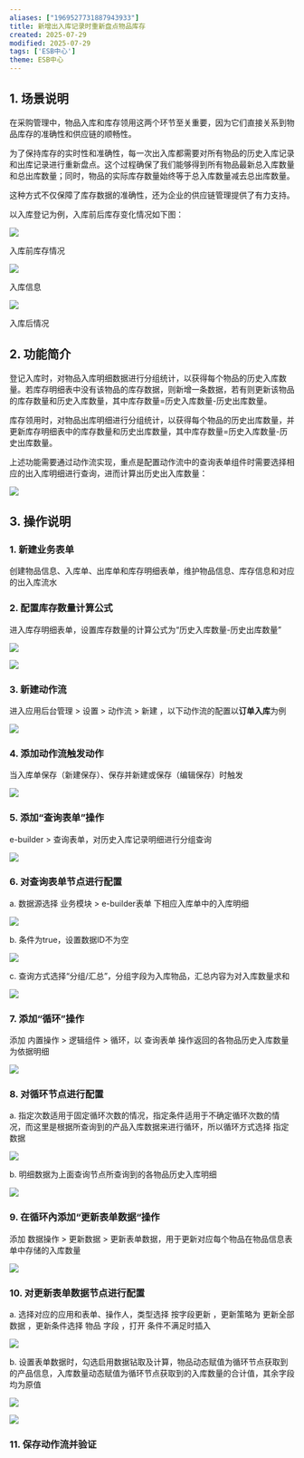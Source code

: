 ```yaml
---
aliases: ["1969527731887943933"]
title: 新增出入库记录时重新盘点物品库存
created: 2025-07-29
modified: 2025-07-29
tags: ['ESB中心']
theme: ESB中心
---
```


## 1. 场景说明

在采购管理中，物品入库和库存领用这两个环节至关重要，因为它们直接关系到物品库存的准确性和供应链的顺畅性。

为了保持库存的实时性和准确性，每一次出入库都需要对所有物品的历史入库记录和出库记录进行重新盘点。这个过程确保了我们能够得到所有物品最新总入库数量和总出库数量；同时，物品的实际库存数量始终等于总入库数量减去总出库数量。

这种方式不仅保障了库存数据的准确性，还为企业的供应链管理提供了有力支持。

以入库登记为例，入库前后库存变化情况如下图：

![](https://myhelpdoc.oss-cn-heyuan.aliyuncs.com/mdimages/80d9b1731f62cb1d64a31a2f7c510a95.jpg)

入库前库存情况

![](https://myhelpdoc.oss-cn-heyuan.aliyuncs.com/mdimages/b7949831cf2e70def92e795c04295aba.jpg)

入库信息

![](https://myhelpdoc.oss-cn-heyuan.aliyuncs.com/mdimages/5ccfb7253c140eb719632b29aeeb38c6.jpg)

入库后情况

## 2. 功能简介

登记入库时，对物品入库明细数据进行分组统计，以获得每个物品的历史入库数量。若库存明细表中没有该物品的库存数据，则新增一条数据，若有则更新该物品的库存数量和历史入库数量，其中库存数量=历史入库数量-历史出库数量。

库存领用时，对物品出库明细进行分组统计，以获得每个物品的历史出库数量，并更新库存明细表中的库存数量和历史出库数量，其中库存数量=历史入库数量-历史出库数量。

上述功能需要通过动作流实现，重点是配置动作流中的查询表单组件时需要选择相应的出入库明细进行查询，进而计算出历史出入库数量：

![](https://myhelpdoc.oss-cn-heyuan.aliyuncs.com/mdimages/d3542937e7ab566b3ee1c04c6244d4ec.jpg)

##

## 3. 操作说明

### 1. 新建业务表单

创建物品信息、入库单、出库单和库存明细表单，维护物品信息、库存信息和对应的出入库流水

### 2. 配置库存数量计算公式

进入库存明细表单，设置库存数量的计算公式为“历史入库数量-历史出库数量”

![](https://myhelpdoc.oss-cn-heyuan.aliyuncs.com/mdimages/b4c8e433ea24c1ef31e7c16150860b54.jpg)

![](https://myhelpdoc.oss-cn-heyuan.aliyuncs.com/mdimages/216475ea298172cd0a7c2bd20724a5dc.jpg)

### 3. 新建动作流

进入应用后台管理 > 设置 > 动作流 > 新建 ，以下动作流的配置以**订单入库**为例

![](https://myhelpdoc.oss-cn-heyuan.aliyuncs.com/mdimages/9e32a9d171f233a2d7a04dbffe5ba397.jpg)

### 4. 添加动作流触发动作

当入库单保存（新建保存）、保存并新建或保存（编辑保存）时触发

![](https://myhelpdoc.oss-cn-heyuan.aliyuncs.com/mdimages/665f57b19e8fe3217205ea3a5f4fafa0.jpg)

### 5. 添加“查询表单”操作

e-builder > 查询表单，对历史入库记录明细进行分组查询

![](https://myhelpdoc.oss-cn-heyuan.aliyuncs.com/mdimages/ac59e87d65fb780a7ccd063ae50ab4c4.jpg)

### 6. 对查询表单节点进行配置

a. 数据源选择 业务模块 > e-builder表单 下相应入库单中的入库明细

![](https://myhelpdoc.oss-cn-heyuan.aliyuncs.com/mdimages/4325491d241987ebca1bf08f87fd5cc5.jpg)

b. 条件为true，设置数据ID不为空

![](https://myhelpdoc.oss-cn-heyuan.aliyuncs.com/mdimages/65615550e41bf5648e29f44009b9cc07.jpg)

c. 查询方式选择“分组/汇总”，分组字段为入库物品，汇总内容为对入库数量求和

![](https://myhelpdoc.oss-cn-heyuan.aliyuncs.com/mdimages/1c5b776a6763adbd3c6ad9e97407d16f.jpg)

### 7. 添加“循环”操作

添加 内置操作 > 逻辑组件 > 循环，以 查询表单 操作返回的各物品历史入库数量为依据明细

![](https://myhelpdoc.oss-cn-heyuan.aliyuncs.com/mdimages/d376e89699e1a7b375aeaf2752ec56f9.jpg)

### 8. 对循环节点进行配置

a. 指定次数适用于固定循环次数的情况，指定条件适用于不确定循环次数的情况，而这里是根据所查询到的产品入库数据来进行循环，所以循环方式选择 指定数据

![](https://myhelpdoc.oss-cn-heyuan.aliyuncs.com/mdimages/4d82aa0d3e727f1027c7e22a2c5f4fca.jpg)

b. 明细数据为上面查询节点所查询到的各物品历史入库明细

![](https://myhelpdoc.oss-cn-heyuan.aliyuncs.com/mdimages/b63af0a3e100fc608213c9e4dc0484bc.jpg)

###

### 9. 在循环內添加“更新表单数据“操作

添加 数据操作 > 更新数据 > 更新表单数据，用于更新对应每个物品在物品信息表单中存储的入库数量

![](https://myhelpdoc.oss-cn-heyuan.aliyuncs.com/mdimages/c7667ac8e19f0a5dfdb6a3483b565f89.jpg)

### 10. 对更新表单数据节点进行配置

a. 选择对应的应用和表单、操作人，类型选择 按字段更新 ，更新策略为 更新全部数据 ，更新条件选择 物品 字段 ，打开 条件不满足时插入

![](https://myhelpdoc.oss-cn-heyuan.aliyuncs.com/mdimages/1362867bebe140c398412b32fbd9610f.jpg)

b. 设置表单数据时，勾选启用数据钻取及计算，物品动态赋值为循环节点获取到的产品信息，入库数量动态赋值为循环节点获取到的入库数量的合计值，其余字段均为原值

![](https://myhelpdoc.oss-cn-heyuan.aliyuncs.com/mdimages/6e6249e76f5fe3ecbd3989ae2c973a13.jpg)

![](https://myhelpdoc.oss-cn-heyuan.aliyuncs.com/mdimages/51538362c713538c9e7f9f8123fe9302.jpg)

### 11. 保存动作流并验证


